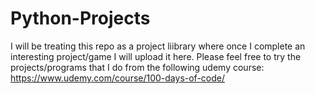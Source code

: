 # Python-Projects
I will be treating this repo as a project liibrary where once I complete an interesting project/game I will upload it here.
Please feel free to try the projects/programs that I do from the following udemy course: https://www.udemy.com/course/100-days-of-code/
